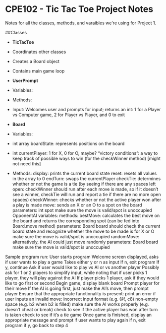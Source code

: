 # CPE102 - Tic Tac Toe Project Notes

Notes for all the classes, methods, and varaibles we're using for Project 1.

##Classes
* **TicTacToe**
 * Coordinates other classes
 * Creates a Board object
 * Contains main game loop

* **UserPrompt**
 * Variables:
 * Methods:
 * Input: Welcomes user and prompts for input; returns an int: 1 for a Player vs Computer game, 2 for Player vs  Player, and 0 to exit
* **Board**
 * Variables:
 * int array boardState: represents positions on the board
 * int currentPlayer: 1 for X, 0 for O, maybe?
   “victory conditions”: a way to keep track of possible ways to win (for the checkWinner method) [might not need        this]
 * Methods:
display: prints the current board state
reset: resets all values in the array to 0
endTurn: swaps the currentPlayer
checkTie: determines whether or not the game is a tie (by seeing if there are any spaces left open: checkWinner should run after each move is made, so if it doesn’t see a winner, checkTie will run and report a tie if there are no more open spaces)
checkWinner: checks whether or not the active player won after a play is made
move: sends an X or an O to a spot on the board
parameters: int spot
make sure the move is valid/spot is unoccupied
OpponentAI
variables:
methods:
bestMove: calculates the best move on the board and returns the corresponding spot (can be fed into Board.move method)
parameters: Board board
should check the current board state and recognize whether the move to be made is for X or O
make sure the move is valid/spot is unoccupied
randomMove: alternatively, the AI could just move randomly
parameters: Board board
make sure the move is valid/spot is unoccupied


Sample program run:
User starts program
Welcome screen displayed, asks if user wants to play a game
Takes either y or n as input
If n, exit program
If y, continue
Ask if user would like to play vs AI or vs another player
Possibly ask for 1 or 2 players to simplify input, while noting that if user picks 1 player, they will play against the AI
If player picks 1 player, ask if they would like to go first or second
Begin game, display blank board
Prompt player for their move
If the AI is going first, just make the AI’s move, then prompt player
Ensure that the appropriate functionality is present:
print an error if user inputs an invalid move:
incorrect input format (e.g. @!, c8)
non-empty space (e.g. b2 when b2 is filled)
make sure the AI works properly (e.g. doesn’t cheat or break)
check to see if the active player has won after turn is taken
check to see if it’s a tie game
Once game is finished, display an appropriate message and prompt if user wants to play again
if n, exit program
if y, go back to step 4
